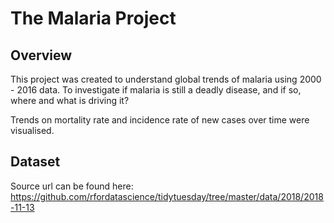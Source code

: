 # The Malaria Project

## Overview
This project was created to understand global trends of malaria using 2000 - 2016 data. 
To investigate if malaria is still a deadly disease, and if so, where and what is driving it?

Trends on mortality rate and incidence rate of new cases over time were visualised.

## Dataset
Source url can be found here: https://github.com/rfordatascience/tidytuesday/tree/master/data/2018/2018-11-13
